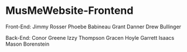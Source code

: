 # MusMeWebsite-Frontend

Front-End:
Jimmy Rosser
Phoebe Babineau
Grant Danner
Drew Bullinger

Back-End:
Conor Greene
Izzy Thompson
Gracen Hoyle
Garrett Isaacs
Mason Borenstein
